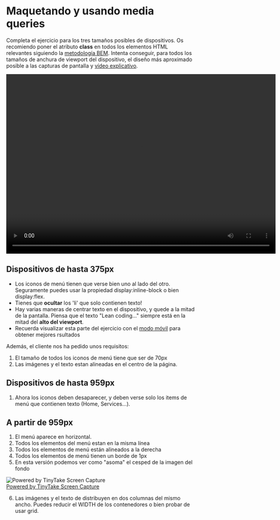 # Maquetando y usando media queries

Completa el ejercicio para los tres tamaños posibles de dispositivos. Os recomiendo poner el atributo **class** en todos los elementos HTML relevantes siguiendo la [metodología BEM](https://www.youtube.com/watch?v=YaAkV--25fg).
Intenta conseguir, para todos los tamaños de anchura de viewport del dispositivo, el diseño más aproximado posible a las capturas de pantalla y [vídeo explicativo](https://oscarm.tinytake.com/tt/NDEyODkwOF8xMjcxMjcwMg).

<video width="720" height="480" controls>
  <source src="https://oscarm.tinytake.com/tt/NDEyODkwOF8xMjcxMjcwMg" type="video/mp4">
  Your browser does not support the video tag.
</video>

## Dispositivos de hasta 375px

- Los iconos de menú tienen que verse bien uno al lado del otro. Seguramente puedes usar la propiedad display:inline-block o bien display:flex.
- Tienes que **ocultar** los 'li' que solo contienen texto!
- Hay varias maneras de centrar texto en el dispositivo, y quede a la mitad de la pantalla. Piensa que el texto "Lean coding..." siempre está en la mitad del **alto del viewport**.
- Recuerda visualizar esta parte del ejercicio con el [modo móvil](https://oscarm.tinytake.com/msc/NjMzOTQzM18xODcxNDAyMg) para obtener mejores rsultados

Además, el cliente nos ha pedido unos requisitos:

1. El tamaño de todos los iconos de menú tiene que ser de 70px
2. Las imágenes y el texto estan alineadas en el centro de la página.

## Dispositivos de hasta 959px

1. Ahora los iconos deben desaparecer, y deben verse solo los items de menú que contienen texto (Home, Services...).

## A partir de 959px

1. El menú aparece en horizontal.
2. Todos los elementos del menú estan en la misma línea
3. Todos los elementos de menú están alineados a la derecha
4. Todos los elementos de menú tienen un borde de 1px
5. En esta versión podemos ver como "asoma" el cesped de la imagen del fondo

<img src="https://oscarm.tinytake.com/media/11d8dce?filename=1641038479623_TinyTake01-01-2022-01-01-03_637766352789373945.png&sub_type=thumbnail_preview&type=attachment&width=600&height=339" title="Powered by TinyTake Screen Capture"/><br><a href="https://www.tinytake.com">Powered by TinyTake Screen Capture</a>

6. Las imágenes y el texto de distribuyen en dos columnas del mismo ancho. Puedes reducir el WIDTH de los contenedores o bien probar de usar grid.
